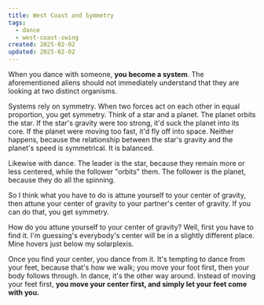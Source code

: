 ```yaml
---
title: West Coast and Symmetry
tags:
  - dance
  - west-coast-swing
created: 2025-02-02
updated: 2025-02-02
---
```


When you dance with someone, **you become a system**. The aforementioned aliens should not immediately understand that they are looking at two distinct organisms.

Systems rely on symmetry. When two forces act on each other in equal proportion, you get symmetry. Think of a star and a planet. The planet orbits the star. If the star's gravity were too strong, it'd suck the planet into its core. If the planet were moving too fast, it'd fly off into space. Neither happens, because the relationship between the star's gravity and the planet's speed is symmetrical. It is balanced.

Likewise with dance. The leader is the star, because they remain more or less centered, while the follower "orbits" them. The follower is the planet, because they do all the spinning.

So I think what you have to do is attune yourself to your center of gravity, then attune your center of gravity to your partner's center of gravity. If you can do that, you get symmetry.

How do you attune yourself to your center of gravity? Well, first you have to find it. I'm guessing's everybody's center will be in a slightly different place. Mine hovers just below my solarplexis.

Once you find your center, you dance from it. It's tempting to dance from your feet, because that's how we walk; you move your foot first, then your body follows through. In dance, it's the other way around. Instead of moving your feet first, **you move your center first, and simply let your feet come with you.**
